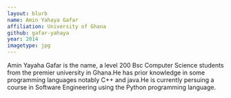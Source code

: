 ```yaml
---
layout: blurb
name: Amin Yahaya Gafar
affiliation: University of Ghana
github: gafar-yahaya
year: 2014
imagetype: jpg
---
```

Amin Yayaha Gafar is the name, a level 200 Bsc Computer Science students from the premier university in Ghana.He has prior knowledge in some programming languages notably C++ and java.He is currently persuing a course in Software Engineering using the Python programming language.
